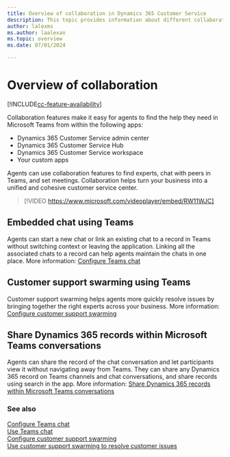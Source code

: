 ```yaml
---
title: Overview of collaboration in Dynamics 365 Customer Service
description: This topic provides information about different collaboration features that are available.
author: lalexms
ms.author: laalexan
ms.topic: overview
ms.date: 07/01/2024

---
```


# Overview of collaboration

[!INCLUDE[cc-feature-availability](../../includes/cc-feature-availability.md)]

Collaboration features make it easy for agents to find the help they need in Microsoft Teams from within the following apps:
- Dynamics 365 Customer Service admin center
- Dynamics 365 Customer Service Hub
- Dynamics 365 Customer Service workspace
- Your custom apps

Agents can use collaboration features to find experts, chat with peers in Teams, and set meetings. Collaboration helps turn your business into a unified and cohesive customer service center.

> [!VIDEO https://www.microsoft.com/videoplayer/embed/RW11WJC]

## Embedded chat using Teams

Agents can start a new chat or link an existing chat to a record in Teams without switching context or leaving the application. Linking all the associated chats to a record can help agents maintain the chats in one place. More information: [Configure Teams chat](configure-teams-chat.md)

## Customer support swarming using Teams

Customer support swarming helps agents more quickly resolve issues by bringing together the right experts across your business. More information: [Configure customer support swarming](configure-customer-support-swarming.md)

## Share Dynamics 365 records within Microsoft Teams conversations

Agents can share the record of the chat conversation and let participants view it without navigating away from Teams. They can share any Dynamics 365 record on Teams channels and chat conversations, and share records using search in the app. More information: [Share Dynamics 365 records within Microsoft Teams conversations](/dynamics365/sales/teams-integration/share-d365-record-overview?context=/dynamics365/context/customer-service-context)

### See also
[Configure Teams chat](configure-teams-chat.md)<br>
[Use Teams chat](../use/use-teams-chat.md)<br>
[Configure customer support swarming](configure-customer-support-swarming.md)<br>
[Use customer support swarming to resolve customer issues](../use/use-customer-support-swarming.md)

